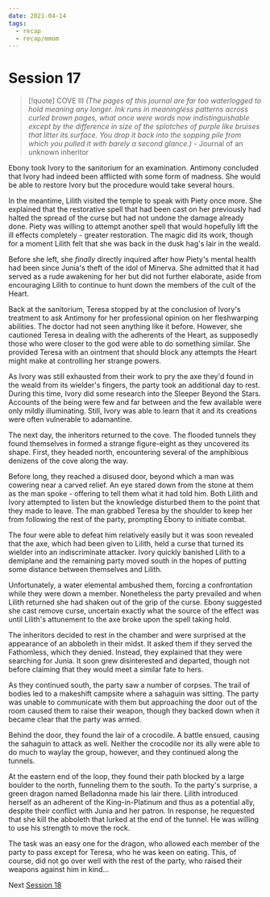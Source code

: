 ```yaml
---
date: 2021-04-14
tags:
  - recap
  - recap/mmom
---
```

# Session 17

>[!quote] COVE III
>*(The pages of this journal are far too waterlogged to hold meaning any longer. Ink runs in meaningless patterns across curled brown pages, what once were words now indistinguishable except by the difference in size of the splotches of purple like bruises that litter its surface. You drop it back into the sopping pile from which you pulled it with barely a second glance.)*
>\- Journal of an unknown inheritor

Ebony took Ivory to the sanitorium for an examination. Antimony concluded that Ivory had indeed been afflicted with some form of madness. She would be able to restore Ivory but the procedure would take several hours.

In the meantime, Lilith visited the temple to speak with Piety once more. She explained that the restorative spell that had been cast on her previously had halted the spread of the curse but had not undone the damage already done. Piety was willing to attempt another spell that would hopefully lift the ill effects completely - greater restoration. The magic did its work, though for a moment Lilith felt that she was back in the dusk hag's lair in the weald.

Before she left, she *finally* directly inquired after how Piety's mental health had been since Junia's theft of the idol of Minerva. She admitted that it had served as a rude awakening for her but did not further elaborate, aside from encouraging Lilith to continue to hunt down the members of the cult of the Heart.

Back at the sanitorium, Teresa stopped by at the conclusion of Ivory's treatment to ask Antimony for her professional opinion on her fleshwarping abilities. The doctor had not seen anything like it before. However, she cautioned Teresa in dealing with the adherents of the Heart, as supposedly those who were closer to the god were able to do something similar. She provided Teresa with an ointment that should block any attempts the Heart might make at controlling her strange powers.

As Ivory was still exhausted from their work to pry the axe they'd found in the weald from its wielder's fingers, the party took an additional day to rest. During this time, Ivory did some research into the Sleeper Beyond the Stars. Accounts of the being were few and far between and the few available were only mildly illuminating. Still, Ivory was able to learn that it and its creations were often vulnerable to adamantine.

The next day, the inheritors returned to the cove. The flooded tunnels they found themselves in formed a strange figure-eight as they uncovered its shape. First, they headed north, encountering several of the amphibious denizens of the cove along the way.

Before long, they reached a disused door, beyond which a man was cowering near a carved relief. An eye stared down from the stone at them as the man spoke - offering to tell them what it had told him. Both Lilith and Ivory attempted to listen but the knowledge disturbed them to the point that they made to leave. The man grabbed Teresa by the shoulder to keep her from following the rest of the party, prompting Ebony to initiate combat.

The four were able to defeat him relatively easily but it was soon revealed that the axe, which had been given to Lilith, held a curse that turned its wielder into an indiscriminate attacker. Ivory quickly banished Lilith to a demiplane and the remaining party moved south in the hopes of putting some distance between themselves and Lilith.

Unfortunately, a water elemental ambushed them, forcing a confrontation while they were down a member. Nonetheless the party prevailed and when Lilith returned she had shaken out of the grip of the curse. Ebony suggested she cast remove curse, uncertain exactly what the source of the effect was until Lilith's attunement to the axe broke upon the spell taking hold.

The inheritors decided to rest in the chamber and were surprised at the appearance of an abboleth in their midst. It asked them if they served the Fathomless, which they denied. Instead, they explained that they were searching for Junia. It soon grew disinterested and departed, though not before claiming that they would meet a similar fate to hers.

As they continued south, the party saw a number of corpses. The trail of bodies led to a makeshift campsite where a sahaguin was sitting. The party was unable to communicate with them but approaching the door out of the room caused them to raise their weapon, though they backed down when it became clear that the party was armed.

Behind the door, they found the lair of a crocodile. A battle ensued, causing the sahaguin to attack as well. Neither the crocodile nor its ally were able to do much to waylay the group, however, and they continued along the tunnels.

At the eastern end of the loop, they found their path blocked by a large boulder to the north, funneling them to the south. To the party's surprise, a green dragon named Belladonna made his lair there. Lilith introduced herself as an adherent of the King-in-Platinum and thus as a potential ally, despite their conflict with Junia and her patron. In response, he requested that she kill the abboleth that lurked at the end of the tunnel. He  was willing to use his strength to move the rock.

The task was an easy one for the dragon, who allowed each member of the party to pass except for Teresa, who he was keen on eating. This, of course, did not go over well with the rest of the party, who raised their weapons against him in kind...

Next
[Session 18](Recaps/Midnight%20Manor%20of%20Madness/Session%2018.md)